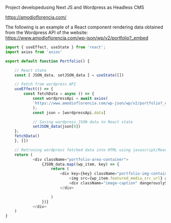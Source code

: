 Project developedusing Next JS and Wordpress as Headless CMS

https://amodioflorencia.com/

The following is an example of a React component rendering data obtained from the Wordpress API of the website:
https://www.amodioflorencia.com/wp-json/wp/v2/portfolio?_embed


``` javascript
import { useEffect, useState } from 'react';
import axios from 'axios'

export default function Portfolio() {

    // React state
    const [ JSON_data, setJSON_data ] = useState([])

    // Fetch from wordpress API
    useEffect(() => {
        const fetchData = async () => {
            const wordpressApi = await axios(
            `https://www.amodioflorencia.com/wp-json/wp/v2/portfolio?_embed`,
            );
            const json = [wordpressApi.data]

            // Saving wordpress JSON data to React state
            setJSON_data(json[0])
    };
    fetchData()
    }, [])

    // Retruning wordpress fetched data into HTML using javascript/React
    return (
            <div className="portfolio-area-container">
                {JSON_data.map((wp_item, key) => {
                    return (
                        <div key={key} className="portfolio-img-container fade-in">
                            <img src={wp_item.featured_media_src_url} alt="" />
                            <div className="image-caption" dangerouslySetInnerHTML={{__html: wp_item.content.rendered}} />
                        </div>

                    )
                })}
            </div>
    )
}

```
